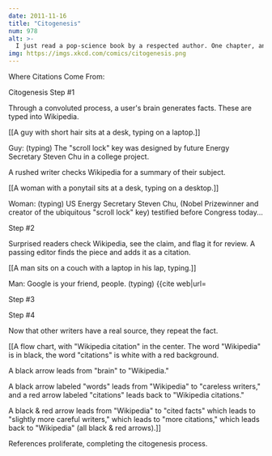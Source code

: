 ```yaml
---
date: 2011-11-16
title: "Citogenesis"
num: 978
alt: >-
  I just read a pop-science book by a respected author. One chapter, and much of the thesis, was based around wildly inaccurate data which traced back to ... Wikipedia. To encourage people to be on their toes, I'm not going to say what book or author.
img: https://imgs.xkcd.com/comics/citogenesis.png
---
```

Where Citations Come From:

Citogenesis Step #1

Through a convoluted process, a user's brain generates facts. These are typed into Wikipedia.

[[A guy with short hair sits at a desk, typing on a laptop.]]

Guy: (typing) The "scroll lock" key was designed by future Energy Secretary Steven Chu in a college project.

A rushed writer checks Wikipedia for a summary of their subject.

[[A woman with a ponytail sits at a desk, typing on a desktop.]]

Woman: (typing) US Energy Secretary Steven Chu, (Nobel Prizewinner and creator of the ubiquitous "scroll lock" key) testified before Congress today...

Step #2

Surprised readers check Wikipedia, see the claim, and flag it for review. A passing editor finds the piece and adds it as a citation. 

[[A man sits on a couch with a laptop in his lap, typing.]]

Man: Google is your friend, people. (typing) <ref>{{cite web|url=

Step #3

Step #4

Now that other writers have a real source, they repeat the fact.

[[A flow chart, with "Wikipedia citation" in the center. The word "Wikipedia" is in black, the word "citations" is white with a red background. 

A black arrow leads from "brain" to "Wikipedia."

A black arrow labeled "words" leads from "Wikipedia" to "careless writers," and a red arrow labeled "citations" leads back to "Wikipedia citations." 

A black & red arrow leads from "Wikipedia" to "cited facts" which leads to "slightly more careful writers," which leads to "more citations," which leads back to "Wikipedia" (all black & red arrows).]]

References proliferate, completing the citogenesis process.

